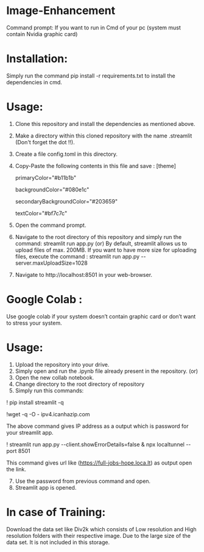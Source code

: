 # Image-Enhancement

Command prompt: If you want to run in Cmd of your pc (system must contain Nvidia graphic card)

# Installation:
Simply run the command pip install -r requirements.txt to install the dependencies in cmd.
# Usage:
1)	Clone this repository and install the dependencies as mentioned above.
2)	Make a directory within this cloned repository with the name .streamlit (Don't forget the dot !!).
3)	Create a file config.toml in this directory.
4)	Copy-Paste the following contents in this file and save :
     [theme]
  	
     primaryColor="#b11b1b"

  	backgroundColor="#080e1c"

  	secondaryBackgroundColor="#203659"

  	textColor="#bf7c7c"

6)	Open the command prompt.
7)	Navigate to the root directory of this repository and simply run the command:
streamlit run app.py
(or)
By default, streamlit allows us to upload files of max. 200MB. If you want to have more size for uploading files, execute the command :
streamlit run app.py --server.maxUploadSize=1028

8)	Navigate to http://localhost:8501 in your web-browser.



# Google Colab : 
Use google colab if your system doesn’t contain graphic card or don’t want to stress your system.
# Usage:
1)	Upload the repository into your drive.
2)	Simply open and run the .ipynb file already present in the repository.
              (or)
3)	Open the new collab notebook.
4)	Change directory to the root directory of repository
5)	Simply run this commands:

! pip install streamlit -q

!wget -q -O - ipv4.icanhazip.com 

The above command gives IP address as a output which is password for your streamlit app.

! streamlit run app.py --client.showErrorDetails=false & npx localtunnel --port 8501

This command gives url like (https://full-jobs-hope.loca.lt) as output open the link.

7)	Use the password from previous command and open.
8)	Streamlit app is opened.


# In case of Training:
Download the data set like Div2k which consists of Low resolution and High resolution folders with their respective image.
Due to the large size of the data set. It is not included in this storage.
